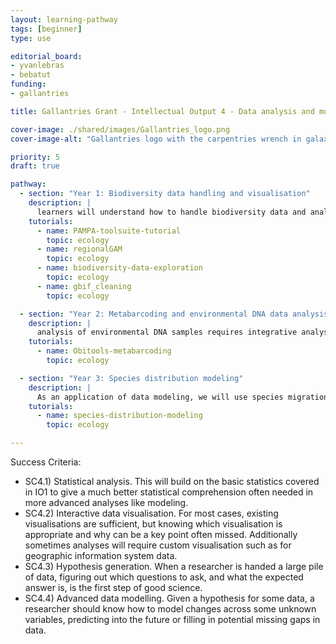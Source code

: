 ```yaml
---
layout: learning-pathway
tags: [beginner]
type: use

editorial_board:
- yvanlebras
- bebatut
funding:
- gallantries

title: Gallantries Grant - Intellectual Output 4 - Data analysis and modelling for evidence and hypothesis generation and knowledge discovery

cover-image: ./shared/images/Gallantries_logo.png
cover-image-alt: "Gallantries logo with the carpentries wrench in galaxy 2 stripes 1 strip colour scheme."

priority: 5
draft: true

pathway:
  - section: "Year 1: Biodiversity data handling and visualisation"
    description: |
      learners will understand how to handle biodiversity data and analyse it, as well as elements of visualisation, identifying the optimal visualisation for a dataset. [SC1.1,SC1.4, SC2.1, SC2.3, SC4.1-3]
    tutorials:
      - name: PAMPA-toolsuite-tutorial
        topic: ecology
      - name: regionalGAM
        topic: ecology
      - name: biodiversity-data-exploration
        topic: ecology
      - name: gbif_cleaning
        topic: ecology

  - section: "Year 2: Metabarcoding and environmental DNA data analysis"
    description: |
      analysis of environmental DNA samples requires integrative analysis of highly diversified samples, and new techniques to scale with the data [SC1.4, SC1.5, SC2.1, SC3.1, SC4.1-4]
    tutorials:
      - name: Obitools-metabarcoding
        topic: ecology

  - section: "Year 3: Species distribution modeling"
    description: |
      As an application of data modeling, we will use species migration and biodiversity to teach learners how to build models for complex data and visualise the results. [SC1.1, SC2.4, SC4.1-4]
    tutorials:
      - name: species-distribution-modeling
        topic: ecology

---
```


Success Criteria:
- SC4.1) Statistical analysis. This will build on the basic statistics covered in IO1 to give a much better statistical comprehension often needed in more advanced analyses like modeling.
- SC4.2) Interactive data visualisation. For most cases, existing visualisations are sufficient, but knowing which visualisation is appropriate and why can be a key point often missed. Additionally sometimes analyses will require custom visualisation such as for geographic information system data.
- SC4.3) Hypothesis generation. When a researcher is handed a large pile of data, figuring out which questions to ask, and what the expected answer is, is the first step of good science.
- SC4.4) Advanced data modelling. Given a hypothesis for some data, a researcher should know how to model changes across some unknown variables, predicting into the future or filling in potential missing gaps in data.

